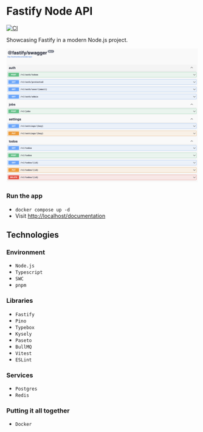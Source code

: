# Fastify Node API

[![CI](https://github.com/nicolabovolato/fastify-node-api/actions/workflows/ci.yaml/badge.svg)](https://github.com/nicolabovolato/fastify-node-api/actions/workflows/ci.yaml)

Showcasing Fastify in a modern Node.js project.

![](thumbnail.png)

### Run the app

- `docker compose up -d`
- Visit [http://localhost/documentation](http://localhost/documentation)

## Technologies

### Environment

- `Node.js`
- `Typescript`
- `SWC`
- `pnpm`

### Libraries

- `Fastify`
- `Pino`
- `Typebox`
- `Kysely`
- `Paseto`
- `BullMQ`
- `Vitest`
- `ESLint`

### Services

- `Postgres`
- `Redis`

### Putting it all together

- `Docker`
